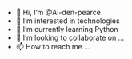 - 👋 Hi, I’m @Ai-den-pearce
- 👀 I’m interested in technologies
- 🌱 I’m currently learning Python
- 💞️ I’m looking to collaborate on ...
- 📫 How to reach me ...

<!---
Ai-den-pearce/Ai-den-pearce is a ✨ special ✨ repository because its `README.md` (this file) appears on your GitHub profile.
You can click the Preview link to take a look at your changes.
--->
